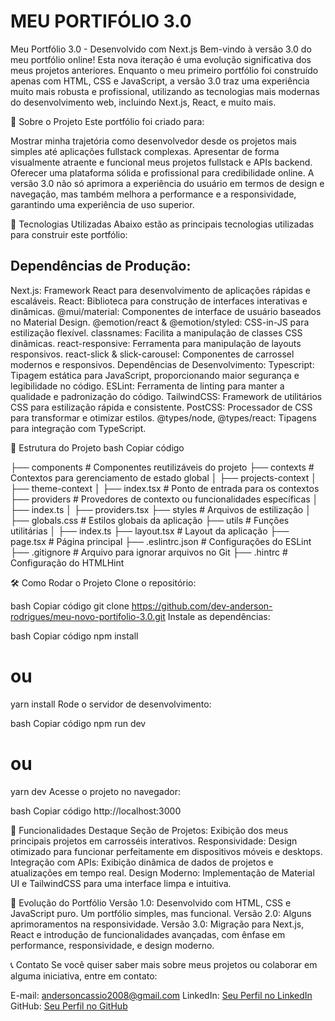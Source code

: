 # MEU PORTIFÓLIO 3.0

Meu Portfólio 3.0 - Desenvolvido com Next.js
Bem-vindo à versão 3.0 do meu portfólio online! Esta nova iteração é uma evolução significativa dos meus projetos anteriores. Enquanto o meu primeiro portfólio foi construído apenas com HTML, CSS e JavaScript, a versão 3.0 traz uma experiência muito mais robusta e profissional, utilizando as tecnologias mais modernas do desenvolvimento web, incluindo Next.js, React, e muito mais.

🌟 Sobre o Projeto
Este portfólio foi criado para:

Mostrar minha trajetória como desenvolvedor desde os projetos mais simples até aplicações fullstack complexas.
Apresentar de forma visualmente atraente e funcional meus projetos fullstack e APIs backend.
Oferecer uma plataforma sólida e profissional para credibilidade online.
A versão 3.0 não só aprimora a experiência do usuário em termos de design e navegação, mas também melhora a performance e a responsividade, garantindo uma experiência de uso superior.

🚀 Tecnologias Utilizadas
Abaixo estão as principais tecnologias utilizadas para construir este portfólio:

## Dependências de Produção:
Next.js: Framework React para desenvolvimento de aplicações rápidas e escaláveis.
React: Biblioteca para construção de interfaces interativas e dinâmicas.
@mui/material: Componentes de interface de usuário baseados no Material Design.
@emotion/react & @emotion/styled: CSS-in-JS para estilização flexível.
classnames: Facilita a manipulação de classes CSS dinâmicas.
react-responsive: Ferramenta para manipulação de layouts responsivos.
react-slick & slick-carousel: Componentes de carrossel modernos e responsivos.
Dependências de Desenvolvimento:
Typescript: Tipagem estática para JavaScript, proporcionando maior segurança e legibilidade no código.
ESLint: Ferramenta de linting para manter a qualidade e padronização do código.
TailwindCSS: Framework de utilitários CSS para estilização rápida e consistente.
PostCSS: Processador de CSS para transformar e otimizar estilos.
@types/node, @types/react: Tipagens para integração com TypeScript.

📂 Estrutura do Projeto
bash
Copiar código

├── components          # Componentes reutilizáveis do projeto
├── contexts            # Contextos para gerenciamento de estado global
│   ├── projects-context
│   ├── theme-context
│   ├── index.tsx       # Ponto de entrada para os contextos
├── providers           # Provedores de contexto ou funcionalidades específicas
│   ├── index.ts
│   ├── providers.tsx
├── styles              # Arquivos de estilização
│   ├── globals.css     # Estilos globais da aplicação
├── utils               # Funções utilitárias
│   ├── index.ts
├── layout.tsx          # Layout da aplicação
├── page.tsx            # Página principal
├── .eslintrc.json      # Configurações do ESLint
├── .gitignore          # Arquivo para ignorar arquivos no Git
├── .hintrc             # Configuração do HTMLHint


🛠️ Como Rodar o Projeto
Clone o repositório:

bash
Copiar código
git clone https://github.com/dev-anderson-rodrigues/meu-novo-portifolio-3.0.git
Instale as dependências:

bash
Copiar código
npm install
# ou
yarn install
Rode o servidor de desenvolvimento:

bash
Copiar código
npm run dev
# ou
yarn dev
Acesse o projeto no navegador:

bash
Copiar código
http://localhost:3000

🎯 Funcionalidades Destaque
Seção de Projetos: Exibição dos meus principais projetos em carrosséis interativos.
Responsividade: Design otimizado para funcionar perfeitamente em dispositivos móveis e desktops.
Integração com APIs: Exibição dinâmica de dados de projetos e atualizações em tempo real.
Design Moderno: Implementação de Material UI e TailwindCSS para uma interface limpa e intuitiva.

🎉 Evolução do Portfólio
Versão 1.0: Desenvolvido com HTML, CSS e JavaScript puro. Um portfólio simples, mas funcional.
Versão 2.0: Alguns aprimoramentos na responsividade.
Versão 3.0: Migração para Next.js, React e introdução de funcionalidades avançadas, com ênfase em performance, responsividade, e design moderno.

📞 Contato
Se você quiser saber mais sobre meus projetos ou colaborar em alguma iniciativa, entre em contato:

E-mail: andersoncassio2008@gmail.com
LinkedIn: [Seu Perfil no LinkedIn](https://www.linkedin.com/in/dev-anderson-rodrigues/)
GitHub: [Seu Perfil no GitHub](https://github.com/dev-anderson-rodrigues)

